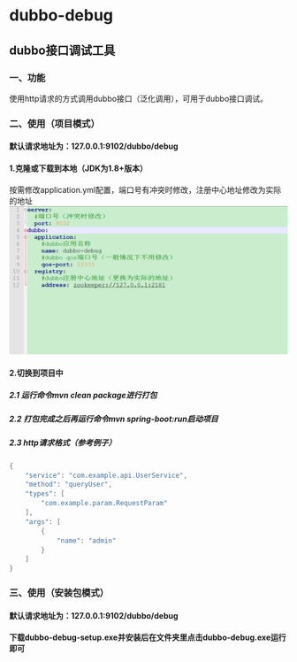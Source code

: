 # dubbo-debug
## dubbo接口调试工具
### 一、功能
   使用http请求的方式调用dubbo接口（泛化调用），可用于dubbo接口调试。
### 二、使用（项目模式）
#### 默认请求地址为：127.0.0.1:9102/dubbo/debug
#### 1.克隆或下载到本地（JDK为1.8+版本）
按需修改application.yml配置，端口号有冲突时修改，注册中心地址修改为实际的地址
![](images/application.png)
#### 2.切换到项目中
##### 2.1 运行命令mvn clean package进行打包
##### 2.2 打包完成之后再运行命令mvn spring-boot:run启动项目
##### 2.3 http请求格式（参考例子）
```java
{
    "service": "com.example.api.UserService",
    "method": "queryUser",
    "types": [
        "com.example.param.RequestParam"
    ],
    "args": [
        {
            "name": "admin"
        }
    ]
}
```
### 三、使用（安装包模式）
#### 默认请求地址为：127.0.0.1:9102/dubbo/debug
#### 下载dubbo-debug-setup.exe并安装后在文件夹里点击dubbo-debug.exe运行即可